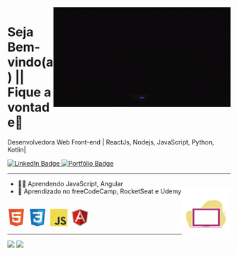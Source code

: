 <img src="code.gif" width="400px" align="right" />



# Seja Bem-vindo(a) || Fique a vontade🤍
Desenvolvedora Web Front-end | ReactJs, Nodejs, JavaScript, Python, Kotlin|

<div id="badges">
  <a href = "https://www.linkedin.com/in/isabela-de-oliveira-athayde-41730a24b/e">
    <img src="https://img.shields.io/badge/LinkedIn-171e75?style=for-the-badge&logo=linkedin&logoColor=white" alt="LinkedIn Badge"/>
  </a>
  <a href= "https://isabela-portfolio.netlify.app">
    <img src= "https://img.shields.io/badge/-Portf%C3%B3lio-indigo?style=for-the-badge&logoColor=white" alt="Portfólio Badge"/>
   </a>
</div>

---

- 👩‍💻 Aprendendo JavaScript, Angular
- 📘 Aprendizado no freeCodeCamp, RocketSeat e Udemy
 <img src="minibanner.gif" width = "110px" align="right"/>&nbsp;

<div>
 <img src="https://github.com/devicons/devicon/blob/master/icons/html5/html5-original.svg" title="HTML5" alt="HTML" width="40" height="40"/>&nbsp;
 <img src="https://github.com/devicons/devicon/blob/master/icons/css3/css3-original.svg" title="CSS3" alt="CSS" width="40" height="40""/>&nbsp;
 <img src="https://github.com/devicons/devicon/blob/master/icons/javascript/javascript-original.svg" title="JavaScript" alt="JavaScript" width="40" height="40"/>&nbsp;
 <img src="https://github.com/devicons/devicon/blob/master/icons/angularjs/angularjs-original.svg" title="Angularjs" alt="Angular" width="40" height="40"/>&nbsp;
</div>



---


<div align="left">
<img height = "190em" src="https://github-readme-stats.vercel.app/api/top-langs/?username=IsabelaAthayde&show_icons=true&theme=jolly"/>
<img height = "190em" src="https://github-readme-stats.vercel.app/api?username=IsabelaAthayde&theme=jolly&show_icons=true"/>
</div>
